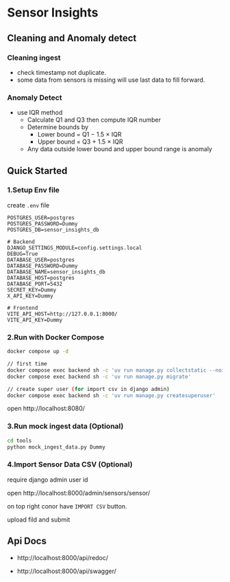 # Sensor Insights


## Cleaning and Anomaly detect

### Cleaning ingest

- check timestamp not duplicate.
- some data from sensors is missing will use last data to fill forward.


### Anomaly Detect

- use IQR method
  - Calculate Q1 and Q3 then compute IQR number
  - Determine bounds by
    - Lower bound = Q1 − 1.5 × IQR 
    - Upper bound = Q3 + 1.5 × IQR
  - Any data outside lower bound and upper bound range is anomaly


## Quick Started

### 1.Setup Env file

create `.env` file

```
POSTGRES_USER=postgres
POSTGRES_PASSWORD=Dummy
POSTGRES_DB=sensor_insights_db

# Backend
DJANGO_SETTINGS_MODULE=config.settings.local
DEBUG=True
DATABASE_USER=postgres
DATABASE_PASSWORD=Dummy
DATABASE_NAME=sensor_insights_db
DATABASE_HOST=postgres
DATABASE_PORT=5432
SECRET_KEY=Dummy
X_API_KEY=Dummy

# Frontend
VITE_API_HOST=http://127.0.0.1:8000/
VITE_API_KEY=Dummy
```

### 2.Run with Docker Compose

```bash
docker compose up -d

// first time
docker compose exec backend sh -c 'uv run manage.py collectstatic --noinput'
docker compose exec backend sh -c 'uv run manage.py migrate'

// create super user (for import csv in django admin)
docker compose exec backend sh -c 'uv run manage.py createsuperuser'
```

open http://localhost:8080/

### 3.Run mock ingest data (Optional)

```bash
cd tools
python mock_ingest_data.py Dummy
```

### 4.Import Sensor Data CSV (Optional)

require django admin user id

open http://localhost:8000/admin/sensors/sensor/

on top right conor have `IMPORT CSV` button.

upload fild and submit


## Api Docs

- http://localhost:8000/api/redoc/

- http://localhost:8000/api/swagger/

